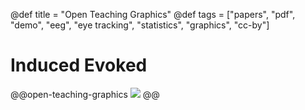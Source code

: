 @def title = "Open Teaching Graphics"
@def tags = ["papers", "pdf", "demo", "eeg", "eye tracking", "statistics", "graphics", "cc-by"]

# Induced Evoked


@@open-teaching-graphics
![](/assets/teaching-resources/open-teaching-graphics/inducedEvoked.png)
@@


